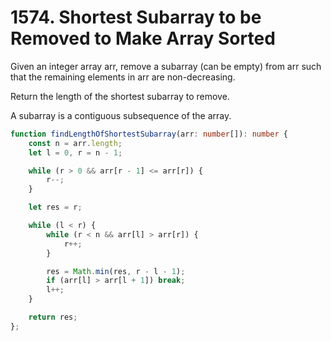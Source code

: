 # 1574. Shortest Subarray to be Removed to Make Array Sorted

Given an integer array arr, remove a subarray (can be empty) from arr such that the remaining elements in arr are non-decreasing.

Return the length of the shortest subarray to remove.

A subarray is a contiguous subsequence of the array.

```ts
function findLengthOfShortestSubarray(arr: number[]): number {
    const n = arr.length;
    let l = 0, r = n - 1;

    while (r > 0 && arr[r - 1] <= arr[r]) {
        r--;
    }

    let res = r;

    while (l < r) {
        while (r < n && arr[l] > arr[r]) {
            r++;
        }

        res = Math.min(res, r - l - 1);
        if (arr[l] > arr[l + 1]) break;
        l++;
    }

    return res;
};
```
